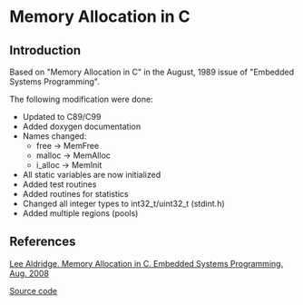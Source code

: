 
Memory Allocation in C
======================

Introduction
------------


Based on "Memory Allocation in C" in the August, 1989 issue of "Embedded Systems Programming".

The following modification were done:

* Updated to C89/C99
* Added doxygen documentation
* Names changed:
  * free        ->      MemFree
  * malloc      ->      MemAlloc
  * i_alloc     ->      MemInit
* All static variables are now initialized
* Added test routines
* Added routines for statistics 
* Changed all integer types to int32_t/uint32_t (stdint.h)
* Added multiple regions (pools)

References
----------

[Lee Aldridge. Memory Allocation in C. Embedded Systems Programming. Aug. 2008](https://www.embedded.com/memory-allocation-in-c/)

[Source code](https://m.eet.com/media/1045620/0808esdAldridge)


